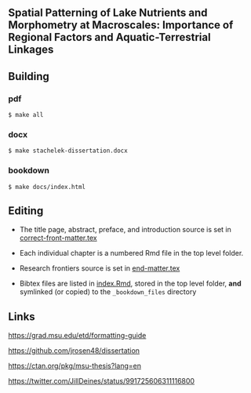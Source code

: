## Spatial Patterning of Lake Nutrients and Morphometry at Macroscales: Importance of Regional Factors and Aquatic-Terrestrial Linkages

## Building

### pdf
`$ make all`

### docx
`$ make stachelek-dissertation.docx`

### bookdown
`$ make docs/index.html`

## Editing

* The title page, abstract, preface, and introduction source is set in [correct-front-matter.tex](correct-front-matter.tex)

* Each individual chapter is a numbered Rmd file in the top level folder.

* Research frontiers source is set in [end-matter.tex](end-matter.tex)

* Bibtex files are listed in [index.Rmd](index.Rmd), stored in the top level folder, **and** symlinked (or copied) to the `_bookdown_files` directory

## Links

https://grad.msu.edu/etd/formatting-guide

https://github.com/jrosen48/dissertation

https://ctan.org/pkg/msu-thesis?lang=en

https://twitter.com/JillDeines/status/991725606311116800

